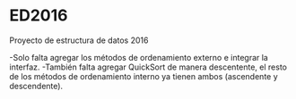 # ED2016
Proyecto de estructura de datos 2016

-Solo falta agregar los métodos de ordenamiento externo e integrar la interfaz.
-También falta agregar QuickSort de manera descentente, el resto de los métodos
de ordenamiento interno ya tienen ambos (ascendente y descendente).
